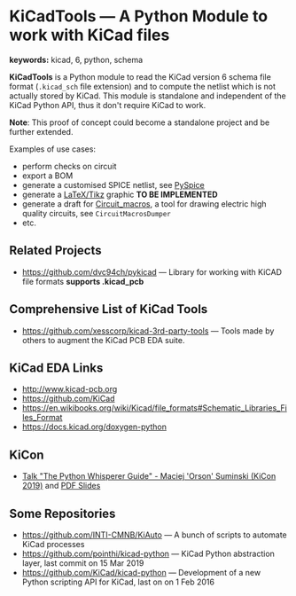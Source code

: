 # KiCadTools — A Python Module to work with KiCad files

**keywords:** kicad, 6, python, schema

**KiCadTools** is a Python module to read the KiCad version 6 schema
file format (`.kicad_sch` file extension) and to compute the netlist
which is not actually stored by KiCad.  This module is standalone and
independent of the KiCad Python API, thus it don't require KiCad to
work.

**Note**: This proof of concept could become a standalone project and
be further extended.

Examples of use cases:

* perform checks on circuit
* export a BOM
* generate a customised SPICE netlist, see [PySpice](https://github.com/FabriceSalvaire/PySpice)
* generate a [LaTeX/Tikz](https://ctan.org/pkg/pgf?lang=en) graphic **TO BE IMPLEMENTED**
* generate a draft for [Circuit_macros](https://ece.uwaterloo.ca/~aplevich/Circuit_macros),
  a tool for drawing electric high quality circuits, see `CircuitMacrosDumper`
* etc.

## Related Projects

* https://github.com/dvc94ch/pykicad — Library for working with KiCAD file formats **supports .kicad_pcb**

## Comprehensive List of KiCad Tools

* https://github.com/xesscorp/kicad-3rd-party-tools — Tools made by others to augment the KiCad PCB EDA suite.

## KiCad EDA Links

* http://www.kicad-pcb.org
* https://github.com/KiCad
* https://en.wikibooks.org/wiki/Kicad/file_formats#Schematic_Libraries_Files_Format
* https://docs.kicad.org/doxygen-python

## KiCon

* [Talk "The Python Whisperer Guide" - Maciej 'Orson' Suminski (KiCon 2019)](https://www.youtube.com/watch?v=_zVJ96SdYrs)
  and [PDF Slides](https://2019.kicad-kicon.com/wp-content/uploads/2019/05/Maciej-Suminski-kicon_python.pdf)

## Some Repositories

* https://github.com/INTI-CMNB/KiAuto — A bunch of scripts to automate KiCad processes
* https://github.com/pointhi/kicad-python — KiCad Python abstraction layer, last commit on 15 Mar 2019
* https://github.com/KiCad/kicad-python — Development of a new Python scripting API for KiCad, last on on 1 Feb 2016
